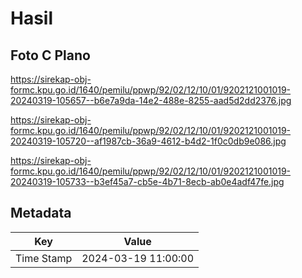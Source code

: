 # Hasil

## Foto C Plano

https://sirekap-obj-formc.kpu.go.id/1640/pemilu/ppwp/92/02/12/10/01/9202121001019-20240319-105657--b6e7a9da-14e2-488e-8255-aad5d2dd2376.jpg

https://sirekap-obj-formc.kpu.go.id/1640/pemilu/ppwp/92/02/12/10/01/9202121001019-20240319-105720--af1987cb-36a9-4612-b4d2-1f0c0db9e086.jpg

https://sirekap-obj-formc.kpu.go.id/1640/pemilu/ppwp/92/02/12/10/01/9202121001019-20240319-105733--b3ef45a7-cb5e-4b71-8ecb-ab0e4adf47fe.jpg


## Metadata

| Key        | Value               |
| ---------- | ------------------- |
| Time Stamp | 2024-03-19 11:00:00 |




